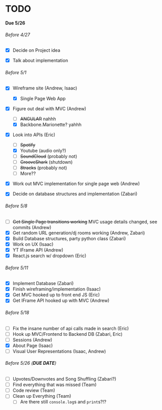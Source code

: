 # TODO

**Due 5/26**

###### Before 4/27
- [x] Decide on Project idea
- [x] Talk about implementation


###### Before 5/1
- [x] Wireframe site (Andrew, Isaac)
   	- [x] Single Page Web App
- [x] Figure out deal with MVC (Andrew)
   	- [ ] ~~ANGULAR~~ nahhh
	- [x] Backbone.Marionette? yahhh
- [x] Look into APIs (Eric)
	- [ ] ~~Spotify~~
	- [x] Youtube (audio only?)
	- [ ] ~~SoundCloud~~ (probably not)
	- [ ] ~~GrooveShark~~ (shutdown)
	- [ ] ~~8tracks~~ (probably not)
	- [ ] More??
- [x] Work out MVC implementation for single page web (Andrew)
- [x] Decide on database structures and implementation (Zabari)


###### Before 5/8
- [ ] ~~Get Single Page transitions working~~ MVC usage details changed, see commits (Andrew)
- [x] Get random URL generation/dj rooms working (Andrew, Zabari)
- [x] Build Database structures, party python class (Zabari)
- [x] Work on UX (Isaac)
- [x] YT IFrame API (Andrew)
- [x] React.js search w/ dropdown (Eric)

###### Before 5/11
- [x] Implement Database (Zabari)
- [x] Finish wireframing/implementation (Isaac)
- [x] Get MVC hooked up to front end JS (Eric)
- [x] Get IFrame API hooked up with MVC (Andrew)

###### Before 5/18
- [ ] Fix the insane number of api calls made in search (Eric)
- [ ] Hook up MVC/Frontend to Backend DB (Zabari, Eric)
- [ ] Sessions (Andrew)
- [x] About Page (Isaac)
- [ ] Visual User Representations (Isaac, Andrew)

###### Before 5/26 (**DUE DATE**)
- [ ] Upvotes/Downvotes and Song Shuffling (Zabari?)
- [ ] Find everything that was missed (Team)
- [ ] Code review (Team)
- [ ] Clean up Everything (Team)
	- [ ] Are there still `console.log`s and `print`s?!?

